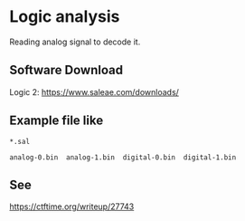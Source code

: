 # Logic analysis

Reading analog signal to decode it.

## Software Download

Logic 2: https://www.saleae.com/downloads/

## Example file like

`*.sal`

`analog-0.bin  analog-1.bin  digital-0.bin  digital-1.bin `

## See

https://ctftime.org/writeup/27743
